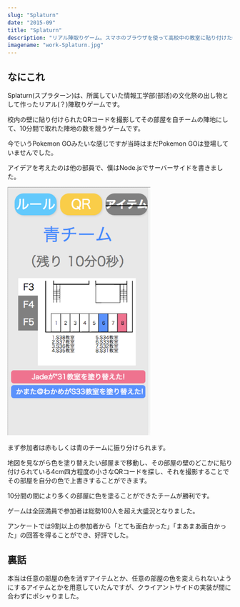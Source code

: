 ```yaml
---
slug: "Splaturn"
date: "2015-09"
title: "Splaturn"
description: "リアル陣取りゲーム。スマホのブラウザを使って高校中の教室に貼り付けたQRコードを撮影してプレイします。文化祭の部活の出し物。"
imagename: "work-Splaturn.jpg"
---
```


## なにこれ

Splaturn(スプラターン)は、所属していた情報工学部(部活)の文化祭の出し物として作ったリアル(？)陣取りゲームです。

校内の壁に貼り付けられたQRコードを撮影してその部屋を自チームの陣地にして、10分間で取れた陣地の数を競うゲームです。

今でいうPokemon GOみたいな感じですが当時はまだPokemon GOは登場していませんでした。

アイデアを考えたのは他の部員で、僕はNode.jsでサーバーサイドを書きました。

<p style="max-width: 320px;">
    <img alt="Splaturn screen" src="../../images/work-Splaturn-screen.png" />
</p>

まず参加者は赤もしくは青のチームに振り分けられます。

地図を見ながら色を塗り替えたい部屋まで移動し、その部屋の壁のどこかに貼り付けられている4cm四方程度の小さなQRコードを探し、それを撮影することでその部屋を自分の色で上書きすることができます。

10分間の間により多くの部屋に色を塗ることができたチームが勝利です。

ゲームは全回満員で参加者は総勢100人を超え大盛況となりました。

アンケートでは9割以上の参加者から「とても面白かった」「まあまあ面白かった」の回答を得ることができ、好評でした。

## 裏話

本当は任意の部屋の色を消すアイテムとか、任意の部屋の色を変えられないようにするアイテムとかを用意していたんですが、クライアントサイドの実装が間に合わずにポシャりました。
